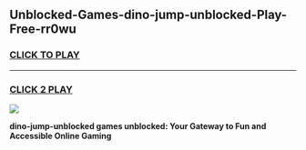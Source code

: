 
## Unblocked-Games-dino-jump-unblocked-Play-Free-rr0wu
<h3>
<a href="https://premium76.site?title=dino-jump-unblocked&ref=20M">CLICK TO PLAY</a></h3>
<hr>

<h3>
<a href="https://premium76.site?title=dino-jump-unblocked&ref=20M">CLICK 2 PLAY</a>
  
</h3>

<a href="https://premium76.site?title=dino-jump-unblocked&ref=19M"><img src="https://clearcache.store/games.png"></a>


**dino-jump-unblocked games unblocked: Your Gateway to Fun and Accessible Online Gaming**
